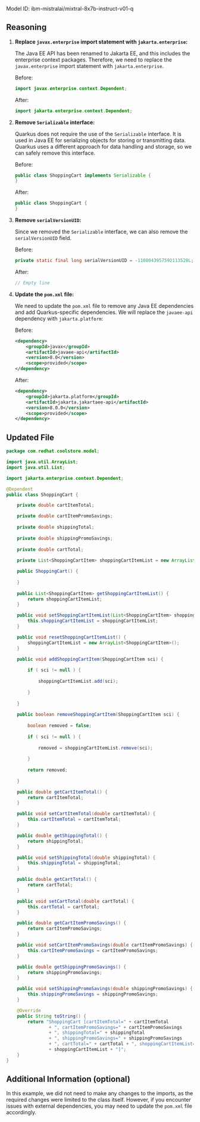 Model ID: ibm-mistralai/mixtral-8x7b-instruct-v01-q

## Reasoning

1. **Replace `javax.enterprise` import statement with `jakarta.enterprise`:**

   The Java EE API has been renamed to Jakarta EE, and this includes the enterprise context packages. Therefore, we need to replace the `javax.enterprise` import statement with `jakarta.enterprise`.

   Before:
   ```java
   import javax.enterprise.context.Dependent;
   ```

   After:
   ```java
   import jakarta.enterprise.context.Dependent;
   ```

2. **Remove `Serializable` interface:**

   Quarkus does not require the use of the `Serializable` interface. It is used in Java EE for serializing objects for storing or transmitting data. Quarkus uses a different approach for data handling and storage, so we can safely remove this interface.

   Before:
   ```java
   public class ShoppingCart implements Serializable {
   }
   ```

   After:
   ```java
   public class ShoppingCart {
   }
   ```

3. **Remove `serialVersionUID`:**

   Since we removed the `Serializable` interface, we can also remove the `serialVersionUID` field.

   Before:
   ```java
   private static final long serialVersionUID = -1108043957592113528L;
   ```

   After:
   ```java
   // Empty line
   ```

4. **Update the `pom.xml` file:**

   We need to update the `pom.xml` file to remove any Java EE dependencies and add Quarkus-specific dependencies. We will replace the `javaee-api` dependency with `jakarta.platform`:

   Before:
   ```xml
   <dependency>
       <groupId>javax</groupId>
       <artifactId>javaee-api</artifactId>
       <version>8.0</version>
       <scope>provided</scope>
   </dependency>
   ```

   After:
   ```xml
   <dependency>
       <groupId>jakarta.platform</groupId>
       <artifactId>jakarta.jakartaee-api</artifactId>
       <version>8.0.0</version>
       <scope>provided</scope>
   </dependency>
   ```

## Updated File

```java
package com.redhat.coolstore.model;

import java.util.ArrayList;
import java.util.List;

import jakarta.enterprise.context.Dependent;

@Dependent
public class ShoppingCart {

	private double cartItemTotal;

	private double cartItemPromoSavings;
	
	private double shippingTotal;
	
	private double shippingPromoSavings;
	
	private double cartTotal;
			
	private List<ShoppingCartItem> shoppingCartItemList = new ArrayList<ShoppingCartItem>();

	public ShoppingCart() {
		
	}
	
	public List<ShoppingCartItem> getShoppingCartItemList() {
		return shoppingCartItemList;
	}

	public void setShoppingCartItemList(List<ShoppingCartItem> shoppingCartItemList) {
		this.shoppingCartItemList = shoppingCartItemList;
	}

	public void resetShoppingCartItemList() {
		shoppingCartItemList = new ArrayList<ShoppingCartItem>();
	}

	public void addShoppingCartItem(ShoppingCartItem sci) {
		
		if ( sci != null ) {
			
			shoppingCartItemList.add(sci);
			
		}
		
	}
	
	public boolean removeShoppingCartItem(ShoppingCartItem sci) {
		
		boolean removed = false;
		
		if ( sci != null ) {
			
			removed = shoppingCartItemList.remove(sci);
			
		}
		
		return removed;
		
	}

	public double getCartItemTotal() {
		return cartItemTotal;
	}

	public void setCartItemTotal(double cartItemTotal) {
		this.cartItemTotal = cartItemTotal;
	}

	public double getShippingTotal() {
		return shippingTotal;
	}

	public void setShippingTotal(double shippingTotal) {
		this.shippingTotal = shippingTotal;
	}

	public double getCartTotal() {
		return cartTotal;
	}

	public void setCartTotal(double cartTotal) {
		this.cartTotal = cartTotal;
	}

	public double getCartItemPromoSavings() {
		return cartItemPromoSavings;
	}

	public void setCartItemPromoSavings(double cartItemPromoSavings) {
		this.cartItemPromoSavings = cartItemPromoSavings;
	}

	public double getShippingPromoSavings() {
		return shippingPromoSavings;
	}

	public void setShippingPromoSavings(double shippingPromoSavings) {
		this.shippingPromoSavings = shippingPromoSavings;
	}

	@Override
	public String toString() {
		return "ShoppingCart [cartItemTotal=" + cartItemTotal
				+ ", cartItemPromoSavings=" + cartItemPromoSavings
				+ ", shippingTotal=" + shippingTotal
				+ ", shippingPromoSavings=" + shippingPromoSavings
				+ ", cartTotal=" + cartTotal + ", shoppingCartItemList="
				+ shoppingCartItemList + "]";
	}
}
```

## Additional Information (optional)

In this example, we did not need to make any changes to the imports, as the required changes were limited to the class itself. However, if you encounter issues with external dependencies, you may need to update the `pom.xml` file accordingly.